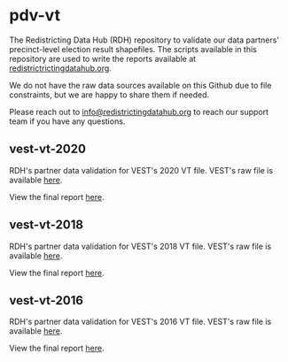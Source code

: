 # pdv-vt

The Redistricting Data Hub (RDH) repository to validate our data partners' precinct-level election result shapefiles. The scripts available in this repository are used to write the reports available at [redistrictrictingdatahub.org]([https://redistrictingdatahub.org/](https://redistrictingdatahub.org/)). 

We do not have the raw data sources available on this Github due to file constraints, but we are happy to share them if needed. 

Please reach out to info@redistrictingdatahub.org to reach our support team if you have any questions. 

## vest-vt-2020

RDH's partner data validation for VEST's 2020 VT file. VEST's raw file is available [here](https://dataverse.harvard.edu/file.xhtml?fileId=4863163&version=15.0).

View the final report [here](https://redistrictingdatahub.org/dataset/vest-2020-vermont-precinct-and-election-results/).

## vest-vt-2018

RDH's partner data validation for VEST's 2018 VT file. VEST's raw file is available [here](https://dataverse.harvard.edu/file.xhtml?persistentId=doi:10.7910/DVN/UBKYRU/U0JTEL&version=33.0).

View the final report [here](https://redistrictingdatahub.org/dataset/vest-2018-vermont-precinct-and-election-results/).


## vest-vt-2016

RDH's partner data validation for VEST's 2016 VT file. VEST's raw file is available [here](https://dataverse.harvard.edu/file.xhtml?persistentId=doi:10.7910/DVN/NH5S2I/HWHE2M&version=56.0).

View the final report [here](https://redistrictingdatahub.org/dataset/vest-2016-vermont-precinct-and-election-results/).
